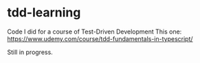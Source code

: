 # tdd-learning
Code I did for a course of Test-Driven Development
This one: https://www.udemy.com/course/tdd-fundamentals-in-typescript/

Still in progress.
